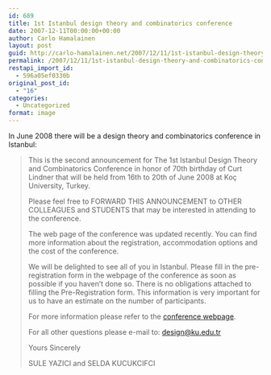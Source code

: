 ```yaml
---
id: 689
title: 1st Istanbul design theory and combinatorics conference
date: 2007-12-11T00:00:00+00:00
author: Carlo Hamalainen
layout: post
guid: http://carlo-hamalainen.net/2007/12/11/1st-istanbul-design-theory-and-combinatorics-conference/
permalink: /2007/12/11/1st-istanbul-design-theory-and-combinatorics-conference/
restapi_import_id:
  - 596a05ef0330b
original_post_id:
  - "16"
categories:
  - Uncategorized
format: image
---
```

In June 2008 there will be a design theory and combinatorics conference in Istanbul:

> This is the second announcement for The 1st Istanbul Design Theory and Combinatorics Conference in honor of 70th birthday of Curt Lindner that will be held from 16th to 20th of June 2008 at Koç University, Turkey.
> 
> Please feel free to FORWARD THIS ANNOUNCEMENT to OTHER COLLEAGUES and STUDENTS that may be interested in attending to the conference.
> 
> The web page of the conference was updated recently. You can find more information about the registration, accommodation options and the cost of the conference.
> 
> We will be delighted to see all of you in Istanbul. Please fill in the pre-registration form in the webpage of the conference as soon as possible if you haven&#8217;t done so. There is no obligations attached to filling the Pre-Registration form. This information is very important for us to have an estimate on the number of participants.
> 
> For more information please refer to the [conference webpage](http://storage.ku.edu.tr/~eyazici/Research/Conference/index.htm).
> 
> For all other questions please e-mail to: design@ku.edu.tr
> 
> Yours Sincerely
> 
> SULE YAZICI and SELDA KUCUKCIFCI